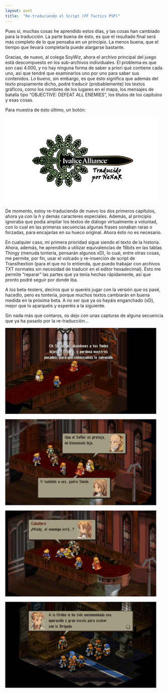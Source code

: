 ```yaml
---
layout: post
title:  "Re-traduciendo el Script (FF Tactics PSP)"
---
```


Pues sí, muchas cosas he aprendido estos días, y las cosas han cambiado para la traducción. La parte buena de ésto, es que el resultado final será más completo de lo que pensaba en un principio. La menos buena, que el tiempo que llevará completarla puede alargarse bastante.
<!--more--> 

Gracias, de nuevo, al colega SoyWiz, ahora el archivo principal del juego está descompuesto en los sub-archivos individuales. El problema es que son casi 4.000, y no hay ninguna forma de saber a priori qué contiene cada uno, así que tendré que examinarlos uno por uno para saber sus contenidos. Lo bueno, sin embargo, es que ésto significa que además del texto propiamente dicho, podré traducir (probablemente) los textos gráficos, como los nombres de los lugares en el mapa, los mensajes de batalla tipo “OBJECTIVE: DEFEAT ALL ENEMIES”, los títulos de los capítulos y esas cosas.

Para muestra de ésto último, un botón:

![Logotipo Ivalice Alliance](/img/final-fantasy-tactics/screenshot004.jpg)

De momento, estoy re-traduciendo de nuevo los dos primeros capítulos, ahora ya con la ñ y demás caracteres especiales. Además, al principio ignoraba que podía ampliar los textos de diálogo virtualmente a voluntad, con lo cual en las primeras secuencias algunas frases sonaban raras o forzadas, para encajarlas en su hueco original. Ahora ésto no es necesario.

En cualquier caso, mi primera prioridad sigue siendo el texto de la historia. Ahora, además, he aprendido a utilizar equivalencias de 16bits en las tablas Thingy (menuda tontería, pensarán algunos xD), lo cual, entre otras cosas, me permite, por fin, usar el volcado y re-inserción de script de Translhextion (para el que no lo entienda, que puedo trabajar con archivos TXT normales sin necesidad de traducir en el editor hexadecimal). Ésto me permite “reparar” las partes que ya tenía hechas rápidamente, así que pronto podré seguir por donde iba.

A los beta-testers, deciros que si queréis jugar con la versión que os pasé, hacedlo, pero es tontería, porque muchos textos cambiarán en buena medida en la próxima beta. A no ser que ya os hayáis enganchado (xD), mejor que lo aparquéis y esperéis a la siguiente.

Sin nada más que contaros, os dejo con unas capturas de alguna secuencia que ya ha pasado por la re-traducción…

![Captura 1](/img/final-fantasy-tactics/screenshot005.jpg)

![Captura 2](/img/final-fantasy-tactics/screenshot007.jpg)

![Captura 3](/img/final-fantasy-tactics/screenshot008.jpg)

![Captura 4](/img/final-fantasy-tactics/screenshot010.jpg)